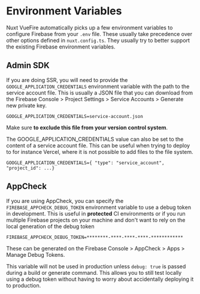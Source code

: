 # Environment Variables

Nuxt VueFire automatically picks up a few environment variables to configure Firebase from your `.env` file. These usually take precedence over other options defined in `nuxt.config.ts`. They usually try to better support the existing Firebase environment variables.

## Admin SDK

If you are doing SSR, you will need to provide the `GOOGLE_APPLICATION_CREDENTIALS` environment variable with the path to the service account file. This is usually a JSON file that you can download from the Firebase Console > Project Settings > Service Accounts > Generate new private key. 

```
GOOGLE_APPLICATION_CREDENTIALS=service-account.json
```

Make sure **to exclude this file from your version control system**.

The GOOGLE_APPLICATION_CREDENTIALS value can also be set to the content of a service account file. This can be useful when trying to deploy to for instance Vercel, where it is not possible to add files to the file system.

```
GOOGLE_APPLICATION_CREDENTIALS={ "type": "service_account", "project_id": ...} 
```

## AppCheck

If you are using AppCheck, you can specify the `FIREBASE_APPCHECK_DEBUG_TOKEN` environment variable to use a debug token in development. This is useful in **protected** CI environments or if you run multiple Firebase projects on your machine and don't want to rely on the local generation of the debug token

```
FIREBASE_APPCHECK_DEBUG_TOKEN=********-****-****-****-************
```

These can be generated on the Firebase Console > AppCheck > Apps > Manage Debug Tokens.

This variable will not be used in production unless `debug: true` is passed during a build or generate command. This allows you to still test locally using a debug token without having to worry about accidentally deploying it to production.

